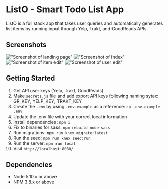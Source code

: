 # ListO - Smart Todo List App

ListO is a full stack app that takes user queries and automatically generates list items by running input through Yelp, Trakt, and GoodReads APIs.

## Screenshots
!["Screenshot of landing page"](https://github.com/quhairfoir/Smrt-TODO/blob/master/docs/login-page.png?raw=true)
!["Screenshot of index"](https://github.com/quhairfoir/Smrt-TODO/blob/master/docs/index.png?raw=true)
!["Screenshot of item edit"](https://github.com/quhairfoir/Smrt-TODO/blob/master/docs/item-edit.png?raw=true)
!["Screenshot of user edit"](https://github.com/quhairfoir/Smrt-TODO/blob/master/docs/user-edit.png?raw=true)

## Getting Started

1. Get API user keys (Yelp, Trakt, GoodReads)
2. Make `secrets.js` file and add export API keys following naming sytax: GR_KEY, YELP_KEY, TRAKT_KEY 
1. Create the `.env` by using `.env.example` as a reference: `cp .env.example .env`
2. Update the .env file with your correct local information
3. Install dependencies: `npm i`
4. Fix to binaries for sass: `npm rebuild node-sass`
5. Run migrations: `npm run knex migrate:latest`
6. Run the seed: `npm run knex seed:run`
7. Run the server: `npm run local`
8. Visit `http://localhost:8080/`

## Dependencies

- Node 5.10.x or above
- NPM 3.8.x or above
